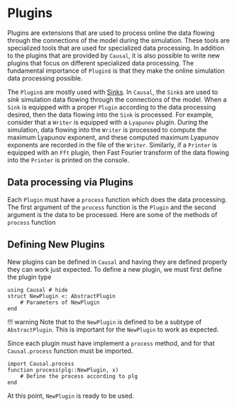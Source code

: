 # Plugins

Plugins are extensions that are used to process online the data flowing through the connections of the model during the simulation. These tools are specialized tools that are used for specialized data processing. In addition to the plugins that are provided by `Causal`, it is also possible to write new plugins that focus on different specialized data processing. The fundamental importance of `Plugin`s is that they make the online simulation data processing possible. 

The `Plugin`s are mostly used with [Sinks](@ref). In `Causal`, the `Sink`s are used to *sink* simulation data flowing through the connections of the model. When a `Sink` is equipped with a proper `Plugin` according to the data processing desired, then the data flowing into the `Sink` is processed. For example, consider that a `Writer` is equipped with a `Lyapunov` plugin. During the simulation, data flowing into the `Writer` is processed to compute the maximum Lyapunov exponent, and these computed maximum Lyapunov exponents are recorded in the file of the `Writer`. Similarly, if a `Printer` is equipped with an `Fft` plugin, then Fast Fourier transform of the data flowing into the `Printer` is printed on the console.

## Data processing via Plugins 
Each `Plugin` must have a `process` function which does the data processing. The first argument of the `process` function is the `Plugin` and the second argument is the data to be processed. Here are some of the methods of `process` function

## Defining New Plugins
New plugins can be defined in `Causal` and having they are defined properly they can work just expected. To define a new plugin, we must first define the plugin type 
```@repl plugin_ex 
using Causal # hide 
struct NewPlugin <: AbstractPlugin
    # Parameters of NewPlugin
end
```

!!! warning
    Note that to the `NewPlugin` is defined to be a subtype of `AbstractPlugin`. This is important for the `NewPlugin` to work as expected.

Since each plugin must have implement a `process` method, and for that  `Causal.process` function must be imported.

```@repl plugin_ex
import Causal.process
function process(plg::NewPlugin, x)
    # Define the process according to plg
end
```
At this point, `NewPlugin` is ready to be used. 

